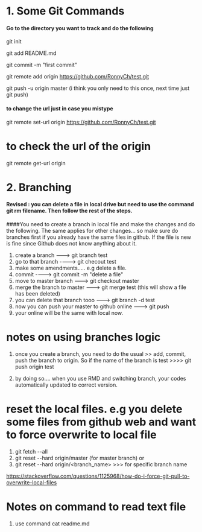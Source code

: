 


# 1. Some Git Commands

#### Go to the directory you want to track and do the following 

git init

git add README.md

git commit -m "first commit"

git remote add origin https://github.com/RonnyCh/test.git

git push -u origin master  (i think you only need to this once, next time just git push)

#### to change the url just in case you mistype

git remote set-url origin https://github.com/RonnyCh/test.git


# to check the url of the origin
git remote get-url origin 


# 2. Branching

#### Revised : you can delete a file in local drive but need to use the command git rm filename. Then follow the rest of the steps.  



####You need to create a branch in local file and make the changes and do the following. The same applies for other changes... so make sure do branches first if you already have the same files in github. If the file is new is fine since Github does not know anything about it.

1. create a branch ---> git branch test
2. go to that branch ----> git checout test
3. make some amendments..... e.g delete a file.
4. commit ----> git commit -m "delete a file"
5. move to master branch ---> git checkout master
6. merge the branch to master ---> git merge test   (this will show a file has been deleted)
7. you can delete that branch tooo ---> git branch -d test
8. now you can push your master to github online ---> git push
9. your online will be the same with local now.

# notes on using branches logic

1. once you create a branch, you need to do the usual >> add, commit, push the branch to origin.
So if the name of the branch is test >>>> git push origin test

2. by doing so.... when you use RMD and switching branch, your codes automatically updated to correct version. 

# reset the local files. e.g you delete some files from github web and want to force overwrite to local file
1. git fetch --all
2. git reset --hard origin/master  (for master branch) or
3. git reset --hard origin/<branch_name>    >>> for specific branch name

https://stackoverflow.com/questions/1125968/how-do-i-force-git-pull-to-overwrite-local-files


# Notes on command to read text file 
1. use command cat readme.md





